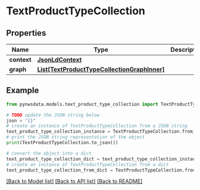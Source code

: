 # TextProductTypeCollection


## Properties

Name | Type | Description | Notes
------------ | ------------- | ------------- | -------------
**context** | [**JsonLdContext**](JsonLdContext.md) |  | [optional] 
**graph** | [**List[TextProductTypeCollectionGraphInner]**](TextProductTypeCollectionGraphInner.md) |  | [optional] 

## Example

```python
from pynwsdata.models.text_product_type_collection import TextProductTypeCollection

# TODO update the JSON string below
json = "{}"
# create an instance of TextProductTypeCollection from a JSON string
text_product_type_collection_instance = TextProductTypeCollection.from_json(json)
# print the JSON string representation of the object
print(TextProductTypeCollection.to_json())

# convert the object into a dict
text_product_type_collection_dict = text_product_type_collection_instance.to_dict()
# create an instance of TextProductTypeCollection from a dict
text_product_type_collection_from_dict = TextProductTypeCollection.from_dict(text_product_type_collection_dict)
```
[[Back to Model list]](../README.md#documentation-for-models) [[Back to API list]](../README.md#documentation-for-api-endpoints) [[Back to README]](../README.md)


